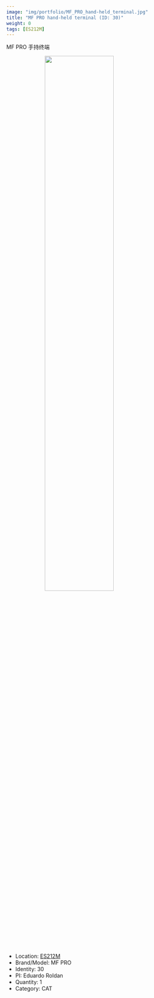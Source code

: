 ```yaml
---
image: "img/portfolio/MF_PRO_hand-held_terminal.jpg"
title: "MF PRO hand-held terminal (ID: 30)"
weight: 0
tags: [ES212M]
---
```


MF PRO 手持终端

<!--more-->

<img src="../../img/portfolio/MF_PRO_hand-held_terminal.jpg" width="60%" style="display: block; margin: auto;">

- Location: [ES212M](../../tags/es212m)
- Brand/Model: MF PRO
- Identity: 30
- PI: Eduardo Roldan
- Quantity: 1
- Category: CAT






